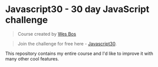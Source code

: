 # Javascript30 - 30 day JavaScript challenge

> Course created by [Wes Bos](https://github.com/wesbos)

> Join the challenge for free here - [Javascript30](https://javascript30.com).

This repository contains my entire course and I'd like to improve it with many other cool features. 

